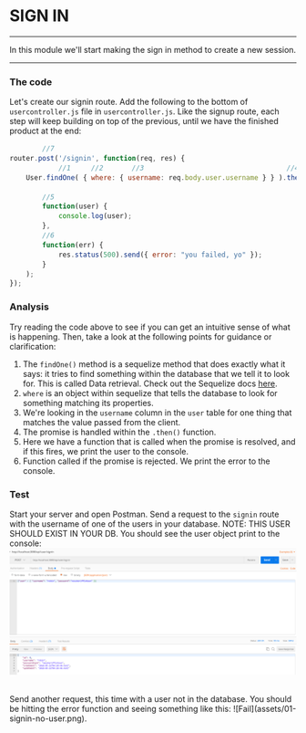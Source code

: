 # SIGN IN
---
In this module we'll start making the sign in method to create a new session.

<hr>

### The code
Let's create our signin route. Add the following to the bottom of `usercontroller.js` file in `usercontroller.js`. Like the signup route, each step will keep building on top of the previous, until we have the finished product at the end:

```js
		//7
router.post('/signin', function(req, res) {
            //1     //2       //3                                   //4
	User.findOne( { where: { username: req.body.user.username } } ).then(
    
        //5
        function(user) {
            console.log(user);
		},
		//6
		function(err) {
			res.status(500).send({ error: "you failed, yo" });
		}
	);
});

```
### Analysis
Try reading the code above to see if you can get an intuitive sense of what is happening. Then, take a look at the following points for guidance or clarification:

1. The `findOne()` method is a sequelize method that does exactly what it says: it tries to find something within the database that we tell it to look for. This is called Data retrieval. Check out the Sequelize docs [here](http://docs.sequelizejs.com/manual/tutorial/models-usage.html).
2. `where` is an object within sequelize that tells the database to look for something matching its properties.
3. We're looking in the `username` column in the `user` table for one thing that matches the value passed from the client.
4. The promise is handled within the `.then()` function.
5. Here we have a function that is called when the promise is resolved, and if this fires, we print the user to the console.
6. Function called if the promise is rejected. We print the error to the console. 

### Test
Start your server and open Postman. Send a request to the `signin` route with the username of one of the users in your database. NOTE: THIS USER SHOULD EXIST IN YOUR DB.  You should see the user object print to the console:
![screenshot](assets/01-signin-user.PNG)

 <br>
Send another request, this time with a user not in the database. You should be hitting the error function and seeing something like this:
![Fail](assets/01-signin-no-user.png). <br>
